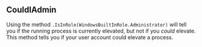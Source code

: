 ## CouldIAdmin  
Using the method `.IsInRole(WindowsBuiltInRole.Administrator)` will tell you if the running process is currently elevated, but not if you *could* elevate.  
This method tells you if your user account could elevate a process.
